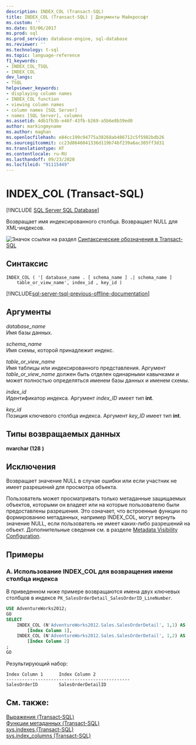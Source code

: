 ```yaml
---
description: INDEX_COL (Transact-SQL)
title: INDEX_COL (Transact-SQL) | Документы Майкрософт
ms.custom: ''
ms.date: 03/06/2017
ms.prod: sql
ms.prod_service: database-engine, sql-database
ms.reviewer: ''
ms.technology: t-sql
ms.topic: language-reference
f1_keywords:
- INDEX_COL_TSQL
- INDEX_COL
dev_langs:
- TSQL
helpviewer_keywords:
- displaying column names
- INDEX_COL function
- viewing column names
- column names [SQL Server]
- names [SQL Server], columns
ms.assetid: 4db1fb3b-e46f-43fb-b269-a5b6e8b39ed0
author: markingmyname
ms.author: maghan
ms.openlocfilehash: e84cc199c94775a38268ab486712c5f5982bdb26
ms.sourcegitcommit: cc23d8646041336d119b74bf239a6ac305ff3d31
ms.translationtype: HT
ms.contentlocale: ru-RU
ms.lasthandoff: 09/23/2020
ms.locfileid: "91115449"
---
```

# <a name="index_col-transact-sql"></a>INDEX_COL (Transact-SQL)
[!INCLUDE [SQL Server SQL Database](../../includes/applies-to-version/sql-asdb.md)]

  Возвращает имя индексированного столбца. Возвращает NULL для XML-индексов.  
  
 ![Значок ссылки на раздел](../../database-engine/configure-windows/media/topic-link.gif "Значок ссылки на раздел") [Синтаксические обозначения в Transact-SQL](../../t-sql/language-elements/transact-sql-syntax-conventions-transact-sql.md)  
  
## <a name="syntax"></a>Синтаксис  
  
```syntaxsql
INDEX_COL ( '[ database_name . [ schema_name ] .| schema_name ]  
    table_or_view_name', index_id , key_id )   
```  
  
[!INCLUDE[sql-server-tsql-previous-offline-documentation](../../includes/sql-server-tsql-previous-offline-documentation.md)]

## <a name="arguments"></a>Аргументы
 *database_name*  
 Имя базы данных.  
  
 *schema_name*  
 Имя схемы, которой принадлежит индекс.  
  
 *table_or_view_name*  
 Имя таблицы или индексированного представления. Аргумент *table_or_view_name* должен быть отделен одинарными кавычками и может полностью определяться именем базы данных и именем схемы.  
  
 *index_id*  
 Идентификатор индекса. Аргумент *index_ID* имеет тип **int**.  
  
 *key_id*  
 Позиция ключевого столбца индекса. Аргумент *key_ID* имеет тип **int**.  
  
## <a name="return-types"></a>Типы возвращаемых данных  
 **nvarchar (128** **)**  
  
## <a name="exceptions"></a>Исключения  
 Возвращает значение NULL в случае ошибки или если участник не имеет разрешений для просмотра объекта.  
  
 Пользователь может просматривать только метаданные защищаемых объектов, которыми он владеет или на которые пользователю были предоставлены разрешения. Это означает, что встроенные функции по формированию метаданных, например INDEX_COL, могут вернуть значение NULL, если пользователь не имеет каких-либо разрешений на объект. Дополнительные сведения см. в разделе [Metadata Visibility Configuration](../../relational-databases/security/metadata-visibility-configuration.md).  
  
## <a name="examples"></a>Примеры  
  
### <a name="a-using-index_col-to-return-an-index-column-name"></a>A. Использование INDEX_COL для возвращения имени столбца индекса  
 В приведенном ниже примере возвращаются имена двух ключевых столбцов в индексе `PK_SalesOrderDetail_SalesOrderID_LineNumber`.  
  
```sql  
USE AdventureWorks2012;  
GO  
SELECT   
    INDEX_COL (N'AdventureWorks2012.Sales.SalesOrderDetail', 1,1) AS  
        [Index Column 1],   
    INDEX_COL (N'AdventureWorks2012.Sales.SalesOrderDetail', 1,2) AS  
        [Index Column 2]  
;  
GO  
```  
  
 Результирующий набор:  
  
```  
Index Column 1      Index Column 2  
-----------------------------------------------  
SalesOrderID        SalesOrderDetailID  
```  
  
## <a name="see-also"></a>См. также:  
 [Выражения (Transact-SQL)](../../t-sql/language-elements/expressions-transact-sql.md)   
 [Функции метаданных (Transact-SQL)](../../t-sql/functions/metadata-functions-transact-sql.md)   
 [sys.indexes (Transact-SQL)](../../relational-databases/system-catalog-views/sys-indexes-transact-sql.md)   
 [sys.index_columns (Transact-SQL)](../../relational-databases/system-catalog-views/sys-index-columns-transact-sql.md)  
  
  
